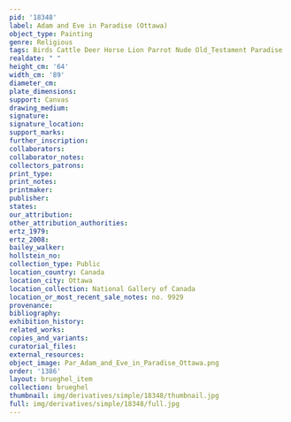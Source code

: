 ```yaml
---
pid: '18348'
label: Adam and Eve in Paradise (Ottawa)
object_type: Painting
genre: Religious
tags: Birds Cattle Deer Horse Lion Parrot Nude Old_Testament Paradise
realdate: " "
height_cm: '64'
width_cm: '89'
diameter_cm: 
plate_dimensions: 
support: Canvas
drawing_medium: 
signature: 
signature_location: 
support_marks: 
further_inscription: 
collaborators: 
collaborator_notes: 
collectors_patrons: 
print_type: 
print_notes: 
printmaker: 
publisher: 
states: 
our_attribution: 
other_attribution_authorities: 
ertz_1979: 
ertz_2008: 
bailey_walker: 
hollstein_no: 
collection_type: Public
location_country: Canada
location_city: Ottawa
location_collection: National Gallery of Canada
location_or_most_recent_sale_notes: no. 9929
provenance: 
bibliography: 
exhibition_history: 
related_works: 
copies_and_variants: 
curatorial_files: 
external_resources: 
object_image: Par_Adam_and_Eve_in_Paradise_Ottawa.png
order: '1386'
layout: brueghel_item
collection: brueghel
thumbnail: img/derivatives/simple/18348/thumbnail.jpg
full: img/derivatives/simple/18348/full.jpg
---
```

